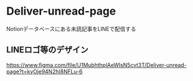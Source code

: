 # Deliver-unread-page

Notionデータベースにある未読記事をLINEで配信する

## LINEロゴ等のデザイン

https://www.figma.com/file/U1MubhthplAeWIsN5cvt3T/Deliver-unread-page?t=kyOje94N2hI8NFLu-6